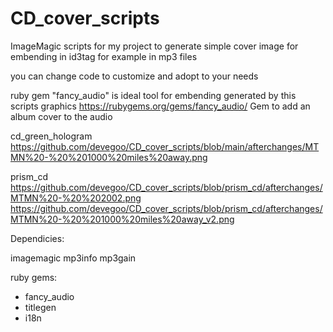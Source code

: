 # CD_cover_scripts
ImageMagic scripts for my project  to generate simple cover image for embending in id3tag for example in mp3 files 

you can change code to customize and adopt to your needs

ruby gem "fancy_audio" is ideal tool for embending generated by this scripts graphics
https://rubygems.org/gems/fancy_audio/ Gem to add an album cover to the audio


cd_green_hologram
https://github.com/devegoo/CD_cover_scripts/blob/main/afterchanges/MTMN%20-%20%201000%20miles%20away.png

prism_cd
https://github.com/devegoo/CD_cover_scripts/blob/prism_cd/afterchanges/MTMN%20-%20%202002.png https://github.com/devegoo/CD_cover_scripts/blob/prism_cd/afterchanges/MTMN%20-%20%201000%20miles%20away_v2.png

Dependicies:

imagemagic
mp3info
mp3gain

ruby gems:
- fancy_audio
- titlegen 
- i18n

